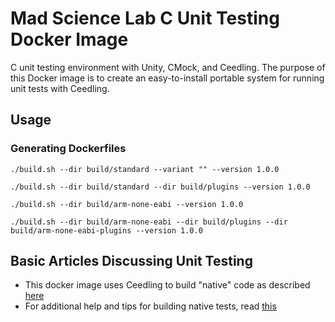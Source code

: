 # Mad Science Lab C Unit Testing Docker Image

C unit testing environment with Unity, CMock, and Ceedling. The purpose of this Docker
image is to create an easy-to-install portable system for running unit tests with Ceedling.

<!-- ## Contents
* Testing tools
  * [Ceedling](http://www.throwtheswitch.org/ceedling) 0.31.0
  * [CMock](http://www.throwtheswitch.org/cmock) 2.5.2
  * [Unity](http://www.throwtheswitch.org/unity) 2.5.1
* C support
  * [CException](http://www.throwtheswitch.org/cexception) 1.3.2
  * [libc-dev 0.7.2](https://pkgs.alpinelinux.org/package/v3.11/main/x86/libc-dev)
* Environment
  * [coreutils 8.31](https://pkgs.alpinelinux.org/package/v3.11/main/x86/coreutils)
  * gcc 9.2.0
  * gcov 9.2.0
  * valgrind 3.15.0
  * Ruby 2.7.1
 -->
## Usage

### Generating Dockerfiles

`./build.sh --dir build/standard --variant "" --version 1.0.0`

`./build.sh --dir build/standard --dir build/plugins --version 1.0.0`

`./build.sh --dir build/arm-none-eabi --version 1.0.0`

`./build.sh --dir build/arm-none-eabi --dir build/plugins --dir build/arm-none-eabi-plugins --version 1.0.0`


## Basic Articles Discussing Unit Testing
  * This docker image uses Ceedling to build "native" code as described [here](http://www.throwtheswitch.org/build/which)
  * For additional help and tips for building native tests, read [this](http://www.throwtheswitch.org/build/native)